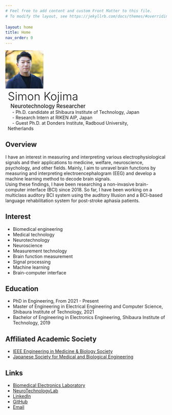 ```yaml
---
# Feel free to add content and custom Front Matter to this file.
# To modify the layout, see https://jekyllrb.com/docs/themes/#overriding-theme-defaults

layout: home
title: Home
nav_order: 0
---
```


<meta property="og:image" content="./media/favicon-16x16.png"/>
<meta property="og:title" content="Simon Kojima"/>
<meta property="og:description" content="Neurotechnology Researcher"/>

<style>
#top p{ 
  display: inline-block;
}
#top #image {
  width: 8.5em;
  padding: 0 0 0 0;
  margin: 0 0 0 0;
  vertical-align: middle;
}
#top #desc {
  width: 32.5em;
  padding: 0 0 0 1.5%;
  margin: 0 0 0 0;
  vertical-align: middle;
}
</style>

<div id='top'>
<p id='image'><img src="./media/DSC05757_2_small.jpeg"></p>
<p id='desc'>
<span style="font-size:2.5em;font-weight: 300;">Simon Kojima</span><br>
<span style="font-size:1.2em;font-weight: 500">&ensp;Neurotechnology Researcher</span><br>
<span style="font-size:1em;">&emsp;- Ph.D. candidate at Shibaura Institute of Technology, Japan</span><br>
<span style="font-size:1em;">&emsp;- Research Intern at RIKEN AIP, Japan</span><br>
<span style="font-size:1em;">&emsp;- Guest Ph.D. at Donders Institute, Radboud University, Netherlands</span>
</p>
</div>

## Overview
I have an interest in measuring and interpreting various electrophysiological signals and their applications to medicine, welfare, neuroscience, psychology, and other fields. Mainly, I aim to unravel brain functions by measuring and interpreting electroencephalogram (EEG) and develop a machine learning method to decode brain signals.  
Using these findings, I have been researching a non-invasive brain-computer interface (BCI) since 2018. So far, I have been working on a multiclass auditory BCI system using the auditory Illusion and a BCI-based language rehabilitation system for post-stroke aphasia patients.

## Interest
- Biomedical engineering
- Medical technology
- Neurotechnology
- Neuroscience
- Measurement technology
- Brain function measurement
- Signal processing
- Machine learning
- Brain-computer interface


## Education
- PhD in Engineering, From 2021 - Present
- Master of Engineering in Electrical Engineering and Computer Science, Shibaura Institute of Technology, 2021  
- Bachelor of Engineering in Electronics Engineering, Shibaura Institute of Technology, 2019  

## Affiliated Academic Society
- [IEEE Engineering in Medicine & Biology Society](https://www.embs.org/)
- [Japanese Society for Medical and Biological Engineering](http://jsmbe.org/en/index.html)

## Links
- [Biomedical Electronics Laboratory](https://www.shibaura-it.ac.jp/en/research/lab/engineering/ele/shinichiro_kanoh.html)
- [NeuroTechnologyLab](https://neurotechlab.socsci.ru.nl/)
- [LinkedIn](https://www.linkedin.com/in/simon-kojima-760948128/)
- [GitHub](https://github.com/simonkojima)
- [Email](mailto:simon.kojima@outlook.com)
